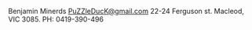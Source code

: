 


Benjamin Minerds
PuZZleDucK@gmail.com
22-24 Ferguson st.
Macleod, VIC 3085.
PH: 0419-390-496











